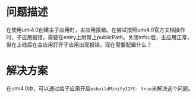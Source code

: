 # 问题描述

在使用umi4.0创建主子应用时，主应用报错。在尝试按照umi4.0官方文档操作时，子应用报错，需要在entry上附带上publicPath。关闭mfsu后，主应用正常，但在上线后在主应用打开子应用出现报错。现在需要配置什么？

# 解决方案

在umi4.0中，可以通过给子应用开启`esbuildMinifyIIFE: true`来解决这个问题。
